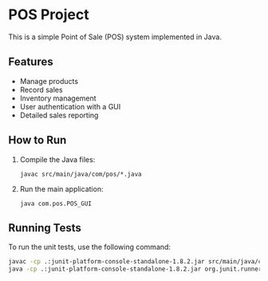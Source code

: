 # POS Project

This is a simple Point of Sale (POS) system implemented in Java.

## Features
- Manage products
- Record sales
- Inventory management
- User authentication with a GUI
- Detailed sales reporting

## How to Run
1. Compile the Java files:
   ```
   javac src/main/java/com/pos/*.java
   ```
2. Run the main application:
   ```
   java com.pos.POS_GUI
   ```

## Running Tests
To run the unit tests, use the following command:
```bash
javac -cp .:junit-platform-console-standalone-1.8.2.jar src/main/java/com/pos/*.java
java -cp .:junit-platform-console-standalone-1.8.2.jar org.junit.runner.JUnitCore POSSystemTest
```
